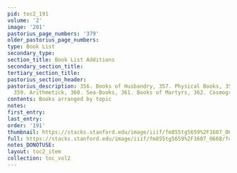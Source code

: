 ```yaml
---
pid: toc2_191
volume: '2'
image: '201'
pastorius_page_numbers: '379'
older_pastorius_page_numbers: 
type: Book List
secondary_type: 
section_title: Book List Additions
secondary_section_title: 
tertiary_section_title: 
pastorius_section_header: 
pastorius_description: 356. Books of Husbandry, 357. Physical Books, 358. Dictionary,
  359. Arithmetick, 360. Sea-Books, 361. Books of Martyrs, 362. Cosmographia
contents: Books arranged by topic
notes: 
first_entry: 
last_entry: 
order: '191'
thumbnail: https://stacks.stanford.edu/image/iiif/fm855tg5659%2F1607_0668/full/100,/0/default.jpg
full: https://stacks.stanford.edu/image/iiif/fm855tg5659%2F1607_0668/full/full/0/default.jpg
notes_DONOTUSE: 
layout: toc2_item
collection: toc_vol2
---
```


